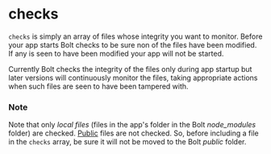 # checks

`checks` is simply an array of files whose integrity you want to monitor. Before your app starts Bolt checks to be sure non of the files have been modified. If any is seen to have been modified your app will not be started.

Currently Bolt checks the integrity of the files only during app startup but later versions will continuously monitor the files, taking appropriate actions when such files are seen to have been tampered with.

### Note

Note that only _local files_ \(files in the app's folder in the Bolt _node\_modules_ folder\) are checked. [Public](/public.md) files are not checked. So, before including a file in the `checks` array, be sure it will not be moved to the Bolt _public_ folder.

